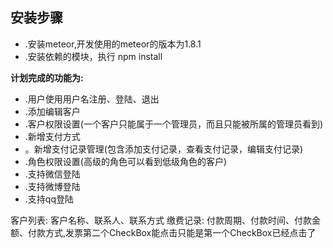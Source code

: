 ## 安装步骤
* .安装meteor,开发使用的meteor的版本为1.8.1
* .安装依赖的模块，执行 npm install

**计划完成的功能为:**
  * .用户使用用户名注册、登陆、退出
  * .添加编辑客户
  * .客户权限设置(一个客户只能属于一个管理员，而且只能被所属的管理员看到)
  * .新增支付方式
  * 。新增支付记录管理(包含添加支付记录，查看支付记录，编辑支付记录)
  * .角色权限设置(高级的角色可以看到低级角色的客户)
  * .支持微信登陆
  * .支持微博登陆
  * .支持qq登陆

  客户列表:
  	客户名称、联系人、联系方式
  缴费记录:
  	付款周期、付款时间、付款金额、付款方式,发票第二个CheckBox能点击只能是第一个CheckBox已经点击了
  
